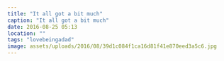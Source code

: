 ```yaml
---
title: "It all got a bit much"
caption: "It all got a bit much"
date: 2016-08-25 05:13
location: ""
tags: "lovebeingadad"
image: assets/uploads/2016/08/39d1c084f1ca16d81f41e870eed3a5c6.jpg
---
```

